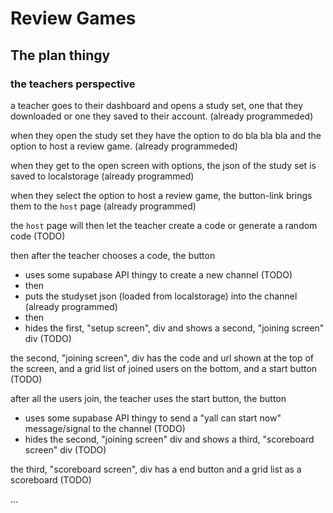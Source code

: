 # Review Games

## The plan thingy

### the teachers perspective

a teacher goes to their dashboard and opens a study set, one that they downloaded or one they saved to their account. (already programmeded)

when they open the study set they have the option to do bla bla bla and the option to host a review game. (already programmeded)

when they get to the open screen with options, the json of the study set is saved to localstorage (already programmed)

when they select the option to host a review game, the button-link brings them to the `host` page (already programmed)

the `host` page will then let the teacher create a code or generate a random code (TODO)

then after the teacher chooses a code, the button
 - uses some supabase API thingy to create a new channel (TODO)
 - then
 - puts the studyset json (loaded from localstorage) into the channel (already programmed)
 - then
 - hides the first, "setup screen", div and shows a second, "joining screen" div (TODO)

the second, "joining screen", div has the code and url shown at the top of the screen, and a grid list of joined users on the bottom, and a start button (TODO)

after all the users join, the teacher uses the start button, the button
 - uses some supabase API thingy to send a "yall can start now" message/signal to the channel (TODO)
 - hides the second, "joining screen" div and shows a third, "scoreboard screen" div (TODO)

the third, "scoreboard screen", div has a end button and a grid list as a scoreboard (TODO)

...
